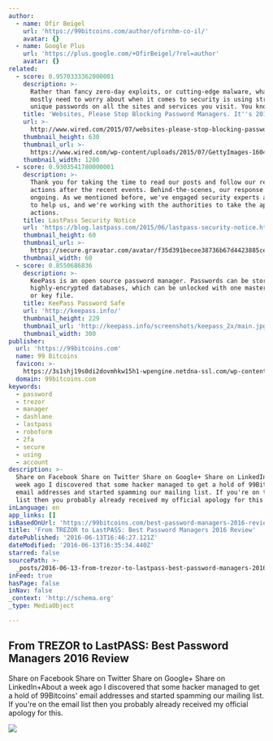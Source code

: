 ```yaml
---
author:
  - name: Ofir Beigel
    url: 'https://99bitcoins.com/author/ofirnhm-co-il/'
    avatar: {}
  - name: Google Plus
    url: 'https://plus.google.com/+OfirBeigel/?rel=author'
    avatar: {}
related:
  - score: 0.9570333362000001
    description: >-
      Rather than fancy zero-day exploits, or cutting-edge malware, what you
      mostly need to worry about when it comes to security is using strong,
      unique passwords on all the sites and services you visit. You know that.
    title: 'Websites, Please Stop Blocking Password Managers. It''s 2015'
    url: >-
      http://www.wired.com/2015/07/websites-please-stop-blocking-password-managers-2015/
    thumbnail_height: 630
    thumbnail_url: >-
      https://www.wired.com/wp-content/uploads/2015/07/GettyImages-160484683-1200x630.jpg
    thumbnail_width: 1200
  - score: 0.9303541780000001
    description: >-
      Thank you for taking the time to read our posts and follow our recommended
      actions after the recent events. Behind-the-scenes, our response has been
      ongoing. As we mentioned before, we've engaged security experts and firms
      to help us, and we're working with the authorities to take the appropriate
      actions.
    title: LastPass Security Notice
    url: 'https://blog.lastpass.com/2015/06/lastpass-security-notice.html/'
    thumbnail_height: 60
    thumbnail_url: >-
      https://secure.gravatar.com/avatar/f35d391becee38736b67d4423885cea7?s=60&d=mm&r=pg
    thumbnail_width: 60
  - score: 0.8550686836
    description: >-
      KeePass is an open source password manager. Passwords can be stored in
      highly-encrypted databases, which can be unlocked with one master password
      or key file.
    title: KeePass Password Safe
    url: 'http://keepass.info/'
    thumbnail_height: 229
    thumbnail_url: 'http://keepass.info/screenshots/keepass_2x/main.jpg'
    thumbnail_width: 300
publisher:
  url: 'https://99bitcoins.com'
  name: 99 Bitcoins
  favicon: >-
    https://3s1shj19s0di2dovmhkw15h1-wpengine.netdna-ssl.com/wp-content/uploads/2015/06/favicon.png
  domain: 99bitcoins.com
keywords:
  - password
  - trezor
  - manager
  - dashlane
  - lastpass
  - roboform
  - 2fa
  - secure
  - using
  - account
description: >-
  Share on Facebook Share on Twitter Share on Google+ Share on LinkedIn+About a
  week ago I discovered that some hacker managed to get a hold of 99Bitcoins'
  email addresses and started spamming our mailing list. If you're on the email
  list then you probably already received my official apology for this.
inLanguage: en
app_links: []
isBasedOnUrl: 'https://99bitcoins.com/best-password-managers-2016-review/'
title: 'From TREZOR to LastPASS: Best Password Managers 2016 Review'
datePublished: '2016-06-13T16:46:27.121Z'
dateModified: '2016-06-13T16:35:34.440Z'
starred: false
sourcePath: >-
  _posts/2016-06-13-from-trezor-to-lastpass-best-password-managers-2016-review.md
inFeed: true
hasPage: false
inNav: false
_context: 'http://schema.org'
_type: MediaObject

---
```

<article style=""><h1>From TREZOR to LastPASS: Best Password Managers 2016 Review</h1><p>Share on Facebook Share on Twitter Share on Google+ Share on LinkedIn+About a week ago I discovered that some hacker managed to get a hold of 99Bitcoins' email addresses and started spamming our mailing list. If you're on the email list then you probably already received my official apology for this.</p><img src="https://3s1shj19s0di2dovmhkw15h1-wpengine.netdna-ssl.com/wp-content/uploads/2016/06/shutterstock_333785495.jpg" /></article>